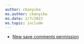 ```yaml
---
author: ckanyika
ms.author: ckanyika
ms.date: 2/7/2023
ms.topic: include
---
```


- [New save comments permission](#new-save-comments-permission)
